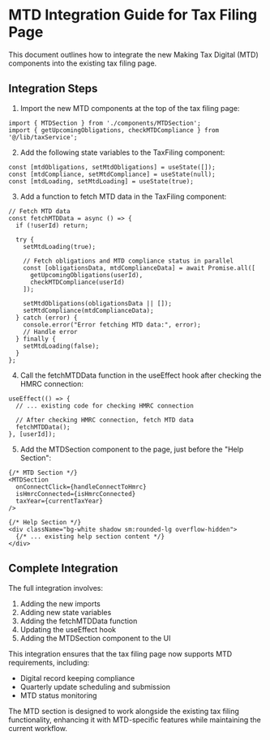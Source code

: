# MTD Integration Guide for Tax Filing Page

This document outlines how to integrate the new Making Tax Digital (MTD) components into the existing tax filing page.

## Integration Steps

1. Import the new MTD components at the top of the tax filing page:

```tsx
import { MTDSection } from './components/MTDSection';
import { getUpcomingObligations, checkMTDCompliance } from '@/lib/taxService';
```

2. Add the following state variables to the TaxFiling component:

```tsx
const [mtdObligations, setMtdObligations] = useState([]);
const [mtdCompliance, setMtdCompliance] = useState(null);
const [mtdLoading, setMtdLoading] = useState(true);
```

3. Add a function to fetch MTD data in the TaxFiling component:

```tsx
// Fetch MTD data
const fetchMTDData = async () => {
  if (!userId) return;
  
  try {
    setMtdLoading(true);
    
    // Fetch obligations and MTD compliance status in parallel
    const [obligationsData, mtdComplianceData] = await Promise.all([
      getUpcomingObligations(userId),
      checkMTDCompliance(userId)
    ]);
    
    setMtdObligations(obligationsData || []);
    setMtdCompliance(mtdComplianceData);
  } catch (error) {
    console.error("Error fetching MTD data:", error);
    // Handle error
  } finally {
    setMtdLoading(false);
  }
};
```

4. Call the fetchMTDData function in the useEffect hook after checking the HMRC connection:

```tsx
useEffect(() => {
  // ... existing code for checking HMRC connection
  
  // After checking HMRC connection, fetch MTD data
  fetchMTDData();
}, [userId]);
```

5. Add the MTDSection component to the page, just before the "Help Section":

```tsx
{/* MTD Section */}
<MTDSection 
  onConnectClick={handleConnectToHmrc}
  isHmrcConnected={isHmrcConnected}
  taxYear={currentTaxYear}
/>

{/* Help Section */}
<div className="bg-white shadow sm:rounded-lg overflow-hidden">
  {/* ... existing help section content */}
</div>
```

## Complete Integration

The full integration involves:

1. Adding the new imports
2. Adding new state variables
3. Adding the fetchMTDData function
4. Updating the useEffect hook
5. Adding the MTDSection component to the UI

This integration ensures that the tax filing page now supports MTD requirements, including:
- Digital record keeping compliance
- Quarterly update scheduling and submission
- MTD status monitoring

The MTD section is designed to work alongside the existing tax filing functionality, enhancing it with MTD-specific features while maintaining the current workflow.
